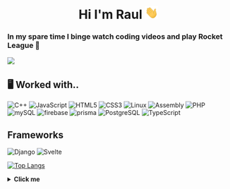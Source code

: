 <h1 align="center"> Hi I'm Raul <img src="https://raw.githubusercontent.com/ABSphreak/ABSphreak/master/gifs/Hi.gif" width="30px"> </h1>
<h3> In my spare time I binge watch coding videos and play Rocket League 🚙 </h3>

[![](https://visitcount.itsvg.in/api?id=Raulj123&label=Profile%20Views&color=0&icon=4&pretty=false)](https://visitcount.itsvg.in)

##  🖥️ Worked with.. 
![C++](https://img.shields.io/badge/c++-%2300599C.svg?style=for-the-badge&logo=c%2B%2B&logoColor=white) 
![JavaScript](https://img.shields.io/badge/javascript-%23323330.svg?style=for-the-badge&logo=javascript&logoColor=%23F7DF1E) 
![HTML5](https://img.shields.io/badge/html5-%23E34F26.svg?style=for-the-badge&logo=html5&logoColor=white) 
![CSS3](https://img.shields.io/badge/css3-%231572B6.svg?style=for-the-badge&logo=css3&logoColor=white) 
![Linux](https://img.shields.io/badge/Linux-FCC624?style=for-the-badge&logo=linux&logoColor=black) 
![Assembly](https://img.shields.io/badge/Assembly-%237FFF00.svg?style=for-the-badge&) 
![PHP](https://img.shields.io/badge/php-%23323330.svg?style=for-the-badge&logo=php&logoColor=%23F7RF1E) 
![mySQL](https://img.shields.io/badge/mySQL-%23323330.svg?style=for-the-badge&logo=mySQL&logoColor=%23F7PF1E) 
![firebase](https://img.shields.io/badge/firebase-%2300599C.svg?style=for-the-badge&logo=firebase&logoColor=white) 
![prisma](https://img.shields.io/badge/prisma-%2300999C.svg?style=for-the-badge&logo=prisma&logoColor=white) 
![PostgreSQL](https://img.shields.io/badge/postgresql-%2300999C.svg?style=for-the-badge&logo=postgresql&logoColor=white) 
![TypeScript](https://img.shields.io/badge/typescript-%23323330.svg?style=for-the-badge&logo=typescript&logoColor=blue) 

## Frameworks 
![Django](https://img.shields.io/badge/django-%23092E20.svg?style=for-the-badge&logo=django&logoColor=white)
![Svelte](https://img.shields.io/badge/svelte-%23E34F26.svg?style=for-the-badge&logo=svelte&logoColor=white)


[![Top Langs](https://github-readme-stats.vercel.app/api/top-langs/?username=Raulj123&layout=compact&theme=dark)](https://github.com/Raulj123/github-readme-stats)

<details>
<summary><b>Click me </b></summary>
<b>Aot > any other anime</b> 
  
![Aot better](https://daily49er.com/wp-content/uploads/2013/09/attack-on-titan.jpg)<br>

</details>
